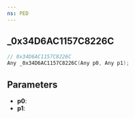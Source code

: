 ```yaml
---
ns: PED
---
```

## _0x34D6AC1157C8226C

```c
// 0x34D6AC1157C8226C
Any _0x34D6AC1157C8226C(Any p0, Any p1);
```

## Parameters
* **p0**:
* **p1**:
